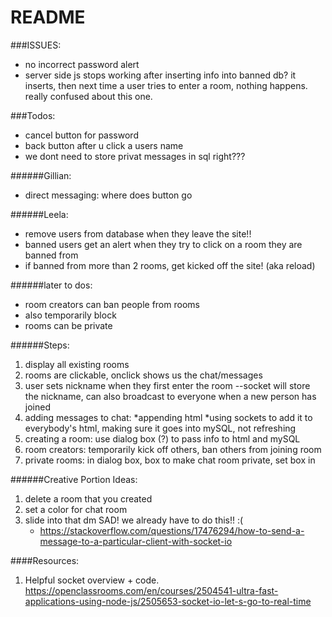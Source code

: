 # README #

###ISSUES:
- no incorrect password alert
- server side js stops working after inserting info into banned db? it inserts, then next time a user tries to enter a room, nothing happens. really confused about this one. 

###Todos:
- cancel button for password
- back button after u click a users name
- we dont need to store privat messages in sql right???

######Gillian:
- direct messaging: where does button go

######Leela:
- remove users from database when they leave the site!!
- banned users get an alert when they try to click on a room they are banned from
- if banned from more than 2 rooms, get kicked off the site! (aka reload)

######later to dos:
- room creators can ban people from rooms
- also temporarily block
- rooms can be private

######Steps:
1. display all existing rooms
2. rooms are clickable, onclick shows us the chat/messages
3. user sets nickname when they first enter the room --socket will store the nickname, can also broadcast to everyone when a new person has joined
4. adding messages to chat:
    *appending html
    *using sockets to add it to everybody's html, making sure it goes into mySQL, not refreshing
5. creating a room: use dialog box (?) to pass info to html and mySQL
6. room creators: temporarily kick off others, ban others from joining room
7. private rooms: in dialog box, box to make chat room private, set box in

######Creative Portion Ideas:
1. delete a room that you created
2. set a color for chat room
3. slide into that dm SAD! we already have to do this!! :( 
    * https://stackoverflow.com/questions/17476294/how-to-send-a-message-to-a-particular-client-with-socket-io 

####Resources:
  1. Helpful socket overview + code. https://openclassrooms.com/en/courses/2504541-ultra-fast-applications-using-node-js/2505653-socket-io-let-s-go-to-real-time 

  


